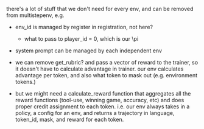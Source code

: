 there's a lot of stuff that we don't need for every env, and can be removed
from multistepenv, e.g. 
- env_id is managed by register in registration, not here?
    - what to pass to player_id = 0, which is our \pi
- system prompt can be managed by each independent env


- we can remove get_rubric? and pass a vector of reward to the trainer, so it doesn't have to calculate advantage in trainer. our env calculates advantage per token, and also what token to mask out (e.g. environment tokens.)
- but we might need a calculate_reward function that aggregates all the reward functions (tool-use, winning game, accuracy, etc) and does proper credit assignment to each token.
i.e. our env always takes in a policy, a config for an env, and returns a trajectory in language, token_id, mask, and reward for each token.